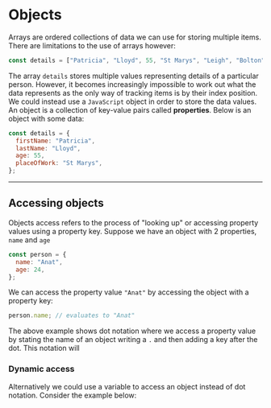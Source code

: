 # Objects

Arrays are ordered collections of data we can use for storing multiple items. There are limitations to the use of arrays however:

```js
const details = ["Patricia", "Lloyd", 55, "St Marys", "Leigh", "Bolton"];
```

The array `details` stores multiple values representing details of a particular person. However, it becomes increasingly impossible to work out what the data represents as the only way of tracking items is by their index position.
We could instead use a `JavaScript` object in order to store the data values. An object is a collection of key-value pairs called **properties**. Below is an object with some data:

```js
const details = {
  firstName: "Patricia",
  lastName: "Lloyd",
  age: 55,
  placeOfWork: "St Marys",
};
```

---

## Accessing objects

Objects access refers to the process of "looking up" or accessing property values using a property key. Suppose we have an object with 2 properties, `name` and `age`

```js
const person = {
  name: "Anat",
  age: 24,
};
```

We can access the property value `"Anat"` by accessing the object with a property key:

```js
person.name; // evaluates to "Anat"
```

The above example shows dot notation where we access a property value by stating the name of an object writing a `.` and then adding a key after the dot. This notation will

### Dynamic access

Alternatively we could use a variable to access an object instead of dot notation. Consider the example below:

```js
```
